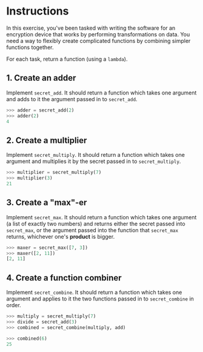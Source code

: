 # Instructions

In this exercise, you've been tasked with writing the software for an encryption device that works by performing transformations on data. You need a way to flexibly create complicated functions by combining simpler functions together.

For each task, return a function (using a `lambda`).


## 1. Create an adder

Implement `secret_add`. It should return a function which takes one argument and adds to it the argument passed in to `secret_add`.

```python
>>> adder = secret_add(2)
>>> adder(2)
4
```

## 2. Create a multiplier

Implement `secret_multiply`. It should return a function which takes one argument and multiplies it by the secret passed in to `secret_multiply`.

```python
>>> multiplier = secret_multiply(7)
>>> multiplier(3)
21
```

## 3. Create a "max"-er

Implement `secret_max`. It should return a function which takes one argument (a list of exactly two numbers) and returns either the secret passed into `secret_max`, or the argument passed into the function that `secret_max` returns, whichever one's **product** is bigger.

```python
>>> maxer = secret_max([7, 3])
>>> maxer([2, 11])
[2, 11]
```

## 4. Create a function combiner

Implement `secret_combine`. It should return a function which takes one argument and applies to it the two functions passed in to `secret_combine` in order.

```python
>>> multiply = secret_multiply(7)
>>> divide = secret_add(3)
>>> combined = secret_combine(multiply, add)

>>> combined(6)
25
```
